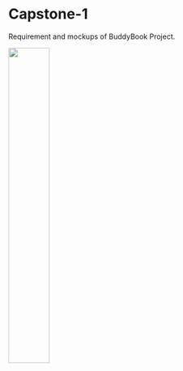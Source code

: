 # Capstone-1
Requirement and mockups of BuddyBook Project.



<img width="40%" src="https://cloud.githubusercontent.com/assets/881964/24128524/5bf93dca-0dd4-11e7-9e6b-739b36ac9ba5.png" />
